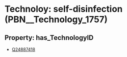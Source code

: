 # Technoloy: __self-disinfection__ (PBN__Technology_1757)

## Property: has_TechnologyID

* [Q24887418](Q24887418)

